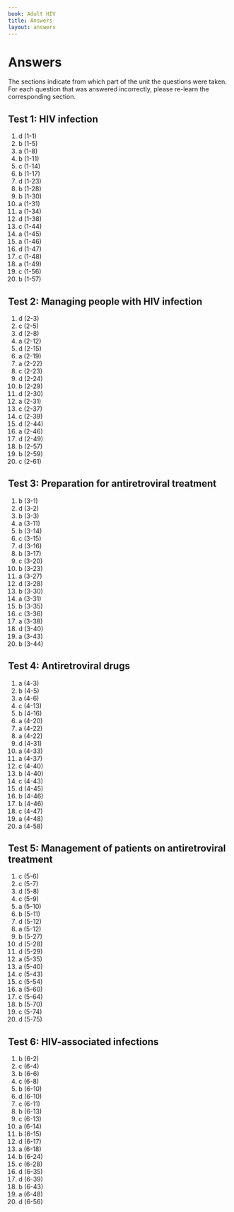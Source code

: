 ```yaml
---
book: Adult HIV
title: Answers
layout: answers
---
```


# Answers
	
The sections indicate from which part of the unit the questions were taken. For each question that was answered incorrectly, please re-learn the corresponding section.

## Test 1: HIV infection

1.	d	(1-1)
2.	b	(1-5)
3.	a	(1-8)
4.	b	(1-11)
5.	c	(1-14)
6.	b	(1-17)
7.	d	(1-23)
8.	b	(1-28)
9.	b	(1-30)
10.	a	(1-31)
11.	a	(1-34)
12.	d	(1-38)
13.	c	(1-44)
14.	a	(1-45)
15.	a	(1-46)
16.	d	(1-47)
17.	c	(1-48)
18.	a	(1-49)
19.	c	(1-56)
20.	b	(1-57)

## Test 2: Managing people with HIV infection

1.	d	(2-3)
2.	c	(2-5)
3.	d	(2-8)
4.	a	(2-12)
5.	d	(2-15)
6.	a	(2-19)
7.	a	(2-22)
8.	c	(2-23)
9.	d	(2-24)
10.	b	(2-29)
11.	d	(2-30)
12.	a	(2-31)
13.	c	(2-37)
14.	c	(2-39)
15.	d	(2-44)
16.	a	(2-46)
17.	d	(2-49)
18.	b	(2-57)
19.	b	(2-59)
20.	c	(2-61)

## Test 3: Preparation for antiretroviral treatment

1.	b	(3-1)
2.	d	(3-2)
3.	b	(3-3)
4.	a	(3-11)
5.	b	(3-14)
6.	c	(3-15)
7.	d	(3-16)
8.	b	(3-17)
9.	c	(3-20)
10.	b	(3-23)
11.	a	(3-27)
12.	d	(3-28)
13.	b	(3-30)
14.	a	(3-31)
15.	b	(3-35)
16.	c	(3-36)
17.	a	(3-38)
18.	d	(3-40)
19.	a	(3-43)
20.	b	(3-44)

## Test 4: Antiretroviral drugs

1.	a	(4-3)
2.	b	(4-5)
3.	a	(4-6)
4.	c	(4-13)
5.	b	(4-16)
6.	a	(4-20)
7.	a	(4-22)
8.	a	(4-22)
9.	d	(4-31)
10.	a	(4-33)
11.	a	(4-37)
12.	c	(4-40)
13.	b	(4-40)
14.	c	(4-43)
15.	d	(4-45)
16.	b	(4-46)
17.	b	(4-46)
18.	c	(4-47)
19.	a	(4-48)
20.	a	(4-58)

## Test 5: Management of patients on anti­retroviral treatment

1.	c	(5-6)
2.	c	(5-7)
3.	d	(5-8)
4.	c	(5-9)
5.	a	(5-10)
6.	b	(5-11)
7.	d	(5-12)
8.	a	(5-12)
9.	b	(5-27)
10.	d	(5-28)
11.	d	(5-29)
12.	a	(5-35)
13.	a	(5-40)
14.	c	(5-43)
15.	c	(5-54)
16.	a	(5-60)
17.	c	(5-64)
18.	b	(5-70)
19.	c	(5-74)
20.	d	(5-75)

## Test 6: HIV-associated infections

1.	b	(6-2)
2.	c	(6-4)
3.	b	(6-6)
4.	c	(6-8)
5.	b	(6-10)
6.	d	(6-10)
7.	c	(6-11)
8.	b	(6-13)
9.	c	(6-13)
10.	a	(6-14)
11.	b	(6-15)
12.	d	(6-17)
13.	a	(6-18)
14.	b	(6-24)
15.	c	(6-28)
16.	d	(6-35)
17.	d	(6-39)
18.	b	(6-43)
19.	a	(6-48)
20.	d	(6-56)

